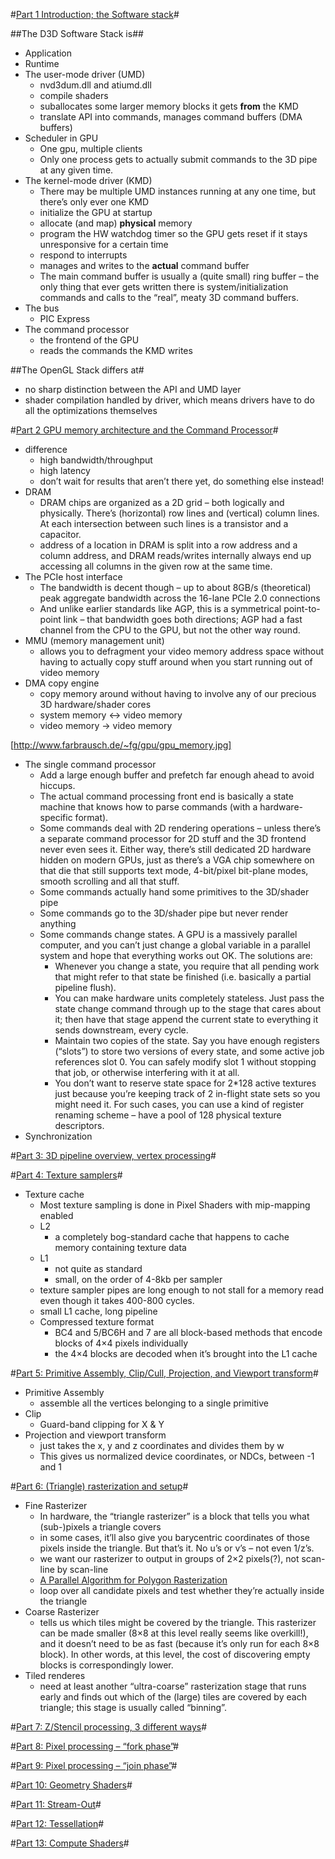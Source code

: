 #[Part 1 Introduction; the Software stack](http://fgiesen.wordpress.com/2011/07/01/a-trip-through-the-graphics-pipeline-2011-part-1/)#


##The D3D Software Stack is##

- Application
- Runtime
- The user-mode driver (UMD)
	- nvd3dum.dll and atiumd.dll
	- compile shaders
	- suballocates some larger memory blocks it gets **from** the KMD
	- translate API into commands, manages command buffers (DMA buffers)
- Scheduler in GPU
	- One gpu, multiple clients
	- Only one process gets to actually submit commands to the 3D pipe at any given time.
- The kernel-mode driver (KMD)
	- There may be multiple UMD instances running at any one time, but there’s only ever one KMD
	- initialize the GPU at startup
	- allocate (and map) **physical** memory
	- program the HW watchdog timer so the GPU gets reset if it stays unresponsive for a certain time
	- respond to interrupts
	- manages and writes to the **actual** command buffer
	- The main command buffer is usually a (quite small) ring buffer – the only thing that ever gets written there is system/initialization commands and calls to the “real”, meaty 3D command buffers.
- The bus
	- PIC Express
- The command processor
	- the frontend of the GPU
	- reads the commands the KMD writes

##The OpenGL Stack differs at#
- no sharp distinction between the API and UMD layer
- shader compilation handled by driver, which means drivers have to do all the optimizations themselves

#[Part 2 GPU memory architecture and the Command Processor](http://fgiesen.wordpress.com/2011/07/02/a-trip-through-the-graphics-pipeline-2011-part-2/)#
- difference
	- high bandwidth/throughput 
	- high latency
	- don’t wait for results that aren’t there yet, do something else instead!
- DRAM
	- DRAM chips are organized as a 2D grid – both logically and physically. There’s (horizontal) row lines and (vertical) column lines. At each intersection between such lines is a transistor and a capacitor.
	- address of a location in DRAM is split into a row address and a column address, and DRAM reads/writes internally always end up accessing all columns in the given row at the same time.
- The PCIe host interface
	- The bandwidth is decent though – up to about 8GB/s (theoretical) peak aggregate bandwidth across the 16-lane PCIe 2.0 connections
	- And unlike earlier standards like AGP, this is a symmetrical point-to-point link – that bandwidth goes both directions; AGP had a fast channel from the CPU to the GPU, but not the other way round.
- MMU (memory management unit)
	- allows you to defragment your video memory address space without having to actually copy stuff around when you start running out of video memory
- DMA copy engine
	- copy memory around without having to involve any of our precious 3D hardware/shader cores
	- system memory <-> video memory
 	- video memory -> video memory

[http://www.farbrausch.de/~fg/gpu/gpu_memory.jpg]

- The single command processor
	- Add a large enough buffer and prefetch far enough ahead to avoid hiccups.
	- The actual command processing front end is basically a state machine that knows how to parse commands (with a hardware-specific format). 
	- Some commands deal with 2D rendering operations – unless there’s a separate command processor for 2D stuff and the 3D frontend never even sees it. Either way, there’s still dedicated 2D hardware hidden on modern GPUs, just as there’s a VGA chip somewhere on that die that still supports text mode, 4-bit/pixel bit-plane modes, smooth scrolling and all that stuff. 
	- Some commands actually hand some primitives to the 3D/shader pipe
	- Some commands go to the 3D/shader pipe but never render anything
	- Some commands change states. A GPU is a massively parallel computer, and you can’t just change a global variable in a parallel system and hope that everything works out OK. The solutions are:
		- Whenever you change a state, you require that all pending work that might refer to that state be finished (i.e. basically a partial pipeline flush).
		- You can make hardware units completely stateless. Just pass the state change command through up to the stage that cares about it; then have that stage append the current state to everything it sends downstream, every cycle.
		- Maintain two copies of the state. Say you have enough registers (“slots”) to store two versions of every state, and some active job references slot 0. You can safely modify slot 1 without stopping that job, or otherwise interfering with it at all. 
		- You don’t want to reserve state space for 2*128 active textures just because you’re keeping track of 2 in-flight state sets so you might need it. For such cases, you can use a kind of register renaming scheme – have a pool of 128 physical texture descriptors.
- Synchronization
	
#[Part 3: 3D pipeline overview, vertex processing](http://fgiesen.wordpress.com/2011/07/03/a-trip-through-the-graphics-pipeline-2011-part-3/)#


#[Part 4: Texture samplers](http://fgiesen.wordpress.com/2011/07/04/a-trip-through-the-graphics-pipeline-2011-part-4/)#

- Texture cache
	- Most texture sampling is done in Pixel Shaders with mip-mapping enabled
	- L2
		- a completely bog-standard cache that happens to cache memory containing texture data
	- L1
		- not quite as standard
		- small, on the order of 4-8kb per sampler
	- texture sampler pipes are long enough to not stall for a memory read even though it takes 400-800 cycles.
	- small L1 cache, long pipeline 
	- Compressed texture format
		- BC4 and 5/BC6H and 7 are all block-based methods that encode blocks of 4×4 pixels individually
		- the 4×4 blocks are decoded when it’s brought into the L1 cache

#[Part 5: Primitive Assembly, Clip/Cull, Projection, and Viewport transform](http://fgiesen.wordpress.com/2011/07/05/a-trip-through-the-graphics-pipeline-2011-part-5/)#

- Primitive Assembly
	- assemble all the vertices belonging to a single primitive
- Clip
	- Guard-band clipping for X & Y
- Projection and viewport transform 
	- just takes the x, y and z coordinates and divides them by w
	- This gives us normalized device coordinates, or NDCs, between -1 and 1

#[Part 6: (Triangle) rasterization and setup](http://fgiesen.wordpress.com/2011/07/06/a-trip-through-the-graphics-pipeline-2011-part-6/)#
- Fine Rasterizer
	- In hardware, the “triangle rasterizer” is a block that tells you what (sub-)pixels a triangle covers
	- in some cases, it’ll also give you barycentric coordinates of those pixels inside the triangle. But that’s it. No u’s or v’s – not even 1/z’s.
	- we want our rasterizer to output in groups of 2×2 pixels(?), not scan-line by scan-line
	- [A Parallel Algorithm for Polygon Rasterization](http://citeseerx.ist.psu.edu/viewdoc/download?doi=10.1.1.157.4621&rep=rep1&type=pdf) 
	- loop over all candidate pixels and test whether they’re actually inside the triangle
- Coarse Rasterizer 
	- tells us which tiles might be covered by the triangle. This rasterizer can be made smaller (8×8 at this level really seems like overkill!), and it doesn’t need to be as fast (because it’s only run for each 8×8 block). In other words, at this level, the cost of discovering empty blocks is correspondingly lower.
- Tiled renderes 
	- need at least another “ultra-coarse” rasterization stage that runs early and finds out which of the (large) tiles are covered by each triangle; this stage is usually called “binning”. 

#[Part 7: Z/Stencil processing, 3 different ways](http://fgiesen.wordpress.com/2011/07/08/a-trip-through-the-graphics-pipeline-2011-part-7/)#

#[Part 8: Pixel processing – “fork phase”](http://fgiesen.wordpress.com/2011/07/10/a-trip-through-the-graphics-pipeline-2011-part-8/)#

#[Part 9: Pixel processing – “join phase”](http://fgiesen.wordpress.com/2011/07/12/a-trip-through-the-graphics-pipeline-2011-part-9/)#

#[Part 10: Geometry Shaders](http://fgiesen.wordpress.com/2011/07/20/a-trip-through-the-graphics-pipeline-2011-part-10/)#

#[Part 11: Stream-Out](http://fgiesen.wordpress.com/2011/08/14/a-trip-through-the-graphics-pipeline-2011-part-11/)#

#[Part 12: Tessellation](http://fgiesen.wordpress.com/2011/09/06/a-trip-through-the-graphics-pipeline-2011-part-12/)#

#[Part 13: Compute Shaders](http://fgiesen.wordpress.com/2011/10/09/a-trip-through-the-graphics-pipeline-2011-part-13/)#
